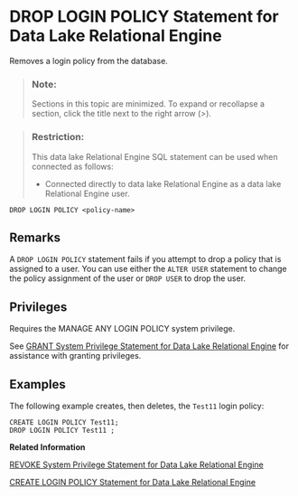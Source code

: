 <!-- loioa61cdea584f21015ac4bf1af4e15280c -->

# DROP LOGIN POLICY Statement for Data Lake Relational Engine

Removes a login policy from the database.



> ### Note:  
> Sections in this topic are minimized. To expand or recollapse a section, click the title next to the right arrow \(*\>*\).



> ### Restriction:  
> This data lake Relational Engine SQL statement can be used when connected as follows:
> 
> -   Connected directly to data lake Relational Engine as a data lake Relational Engine user.



```
DROP LOGIN POLICY <policy-name>
```



<a name="loioa61cdea584f21015ac4bf1af4e15280c__IQ_Usage"/>

## Remarks

A `DROP LOGIN POLICY` statement fails if you attempt to drop a policy that is assigned to a user. You can use either the `ALTER USER` statement to change the policy assignment of the user or `DROP USER` to drop the user.



<a name="loioa61cdea584f21015ac4bf1af4e15280c__IQ_Permissions"/>

## Privileges

Requires the MANAGE ANY LOGIN POLICY system privilege.

See [GRANT System Privilege Statement for Data Lake Relational Engine](grant-system-privilege-statement-for-data-lake-relational-engine-a3dfcb0.md) for assistance with granting privileges.



<a name="loioa61cdea584f21015ac4bf1af4e15280c__IQ_Examples"/>

## Examples

The following example creates, then deletes, the `Test11` login policy:

```
CREATE LOGIN POLICY Test11; 
DROP LOGIN POLICY Test11 ;
```

**Related Information**  


[REVOKE System Privilege Statement for Data Lake Relational Engine](revoke-system-privilege-statement-for-data-lake-relational-engine-a3eadda.md "Removes specific system privileges from specific users and the right to administer the privilege.")

[CREATE LOGIN POLICY Statement for Data Lake Relational Engine](create-login-policy-statement-for-data-lake-relational-engine-a617f94.md "Creates a login policy in the database.")

